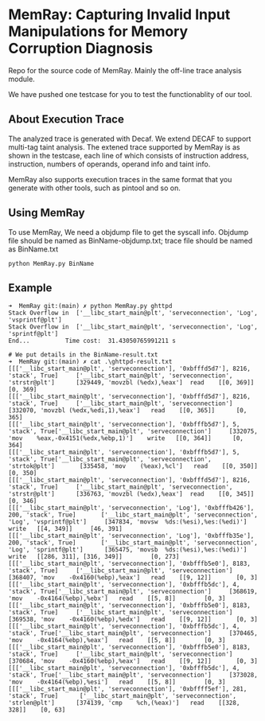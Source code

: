 # MemRay: Capturing Invalid Input Manipulations for Memory Corruption Diagnosis

Repo for the source code of MemRay. Mainly the off-line trace analysis module.

We have pushed one testcase for you to test the functionablity of our tool.

## About Execution Trace

The analyzed trace is generated with Decaf. We extend DECAF to support multi-tag taint analysis. The extened trace supported by MemRay is as shown in the testcase, each line of which consists of instruction address, instruction, numbers of operands, operand info and taint info.

MemRay also supports execution traces in the same format that you generate with other tools, such as pintool and so on.

## Using MemRay

To use MemRay, We need a objdump file to get the syscall info. Objdump file should be named as BinName-objdump.txt; trace file should be named as BinName.txt

```
python MemRay.py BinName
```

## Example

```
➜  MemRay git:(main) ✗ python MemRay.py ghttpd
Stack Overflow in  ['__libc_start_main@plt', 'serveconnection', 'Log', 'vsprintf@plt']
Stack Overflow in  ['__libc_start_main@plt', 'serveconnection', 'Log', 'sprintf@plt']
End...          Time cost:  31.43050765991211 s

# We put details in the BinName-result.txt
➜  MemRay git:(main) ✗ cat .\ghttpd-result.txt
[[['__libc_start_main@plt', 'serveconnection'], '0xbfffd5d7'], 8216, 'stack', True]     ['__libc_start_main@plt', 'serveconnection', 'strstr@plt']      [329449, 'movzbl (%edx),%eax']  read    [[0, 369]]      [0, 369]
[[['__libc_start_main@plt', 'serveconnection'], '0xbfffd5d7'], 8216, 'stack', True]     ['__libc_start_main@plt', 'serveconnection']    [332070, 'movzbl (%edx,%edi,1),%eax']   read    [[0, 365]]      [0, 365]
[[['__libc_start_main@plt', 'serveconnection'], '0xbfffb5d7'], 5, 'stack', True['__libc_start_main@plt', 'serveconnection']     [332075, 'mov    %eax,-0x4151(%edx,%ebp,1)']    write   [[0, 364]]      [0, 364]
[[['__libc_start_main@plt', 'serveconnection'], '0xbfffb5d7'], 5, 'stack', True['__libc_start_main@plt', 'serveconnection', 'strtok@plt']       [335458, 'mov    (%eax),%cl']   read    [[0, 350]]      [0, 350]
[[['__libc_start_main@plt', 'serveconnection'], '0xbfffd5d7'], 8216, 'stack', True]     ['__libc_start_main@plt', 'serveconnection', 'strstr@plt']      [336763, 'movzbl (%edx),%eax']  read    [[0, 345]]      [0, 346]
[[['__libc_start_main@plt', 'serveconnection', 'Log'], '0xbfffb426'], 200, 'stack', True]       ['__libc_start_main@plt', 'serveconnection', 'Log', 'vsprintf@plt']     [347834, 'movsw  %ds:(%esi),%es:(%edi)']        write   [[4, 349]]     [46, 391]
[[['__libc_start_main@plt', 'serveconnection', 'Log'], '0xbfffb35e'], 200, 'stack', True]       ['__libc_start_main@plt', 'serveconnection', 'Log', 'sprintf@plt']      [365475, 'movsb  %ds:(%esi),%es:(%edi)']        write   [[286, 311], [316, 349]]        [0, 273]
[[['__libc_start_main@plt', 'serveconnection'], '0xbfffb5e0'], 8183, 'stack', True]     ['__libc_start_main@plt', 'serveconnection']    [368407, 'mov    -0x4160(%ebp),%eax']   read    [[9, 12]]       [0, 3]
[[['__libc_start_main@plt', 'serveconnection'], '0xbfffb5dc'], 4, 'stack', True['__libc_start_main@plt', 'serveconnection']     [368619, 'mov    -0x4164(%ebp),%ebx']   read    [[5, 8]]        [0, 3]
[[['__libc_start_main@plt', 'serveconnection'], '0xbfffb5e0'], 8183, 'stack', True]     ['__libc_start_main@plt', 'serveconnection']    [369538, 'mov    -0x4160(%ebp),%edx']   read    [[9, 12]]       [0, 3]
[[['__libc_start_main@plt', 'serveconnection'], '0xbfffb5dc'], 4, 'stack', True['__libc_start_main@plt', 'serveconnection']     [370465, 'mov    -0x4164(%ebp),%eax']   read    [[5, 8]]        [0, 3]
[[['__libc_start_main@plt', 'serveconnection'], '0xbfffb5e0'], 8183, 'stack', True]     ['__libc_start_main@plt', 'serveconnection']    [370684, 'mov    -0x4160(%ebp),%eax']   read    [[9, 12]]       [0, 3]
[[['__libc_start_main@plt', 'serveconnection'], '0xbfffb5dc'], 4, 'stack', True['__libc_start_main@plt', 'serveconnection']     [373028, 'mov    -0x4164(%ebp),%esi']   read    [[5, 8]]        [0, 3]
[[['__libc_start_main@plt', 'serveconnection'], '0xbffff5ef'], 281, 'stack', True]      ['__libc_start_main@plt', 'serveconnection', 'strlen@plt']      [374139, 'cmp    %ch,(%eax)']   read    [[328, 328]]    [0, 63]
```
